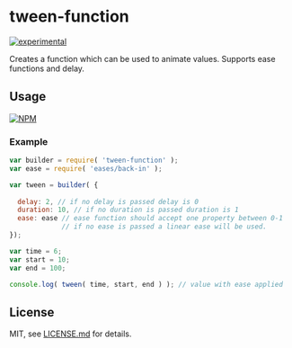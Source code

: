 # tween-function

[![experimental](http://badges.github.io/stability-badges/dist/experimental.svg)](http://github.com/badges/stability-badges)

Creates a function which can be used to animate values. Supports ease functions and delay.

## Usage

[![NPM](https://nodei.co/npm/tween-function.png)](https://www.npmjs.com/package/tween-function)

### Example
```javascript
var builder = require( 'tween-function' );
var ease = require( 'eases/back-in' );

var tween = builder( {
  
  delay: 2, // if no delay is passed delay is 0
  duration: 10, // if no duration is passed duration is 1
  ease: ease // ease function should accept one property between 0-1
             // if no ease is passed a linear ease will be used.
});

var time = 6;
var start = 10;
var end = 100;

console.log( tween( time, start, end ) ); // value with ease applied
```

## License

MIT, see [LICENSE.md](http://github.com/mikkoh/tween-function/blob/master/LICENSE.md) for details.
